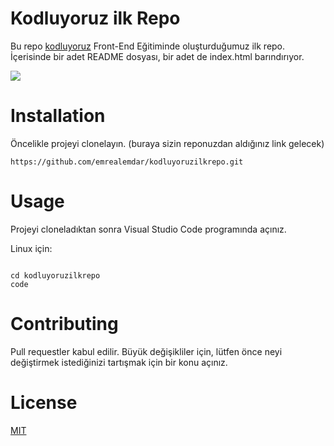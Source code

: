# Kodluyoruz ilk Repo

 Bu repo [kodluyoruz](http://kodluyoruz.org) Front-End Eğitiminde oluşturduğumuz ilk repo. İçerisinde bir adet README dosyası, bir adet de index.html barındırıyor.

![](/C:/Users/mrt/Desktop/image.png)

# Installation

 Öncelikle projeyi clonelayın. (buraya sizin reponuzdan aldığınız link gelecek)

```
https://github.com/emrealemdar/kodluyoruzilkrepo.git
```

# Usage

 Projeyi cloneladıktan sonra Visual Studio Code programında açınız.

 Linux için:

```

cd kodluyoruzilkrepo
code

```

# Contributing

Pull requestler kabul edilir. Büyük değişikliler için, lütfen önce neyi değiştirmek istediğinizi tartışmak için bir konu açınız.

# License

[MIT](https://github.com/emrealemdar/kodluyoruzilkrepo/blob/main/LICENSE)
